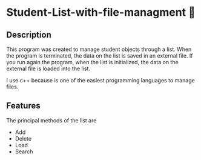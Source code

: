 # Student-List-with-file-managment :file_folder:

## Description
This program was created to manage student objects through a list. When the program is terminated, the data on the list is saved in an external file.  If you run again the program, when the list is initialized, the data on the external file is loaded into the list.

I use c++ because is one of the easiest programming languages to manage files. 

## Features

The principal methods of the list are
- Add
- Delete
- Load 
- Search



